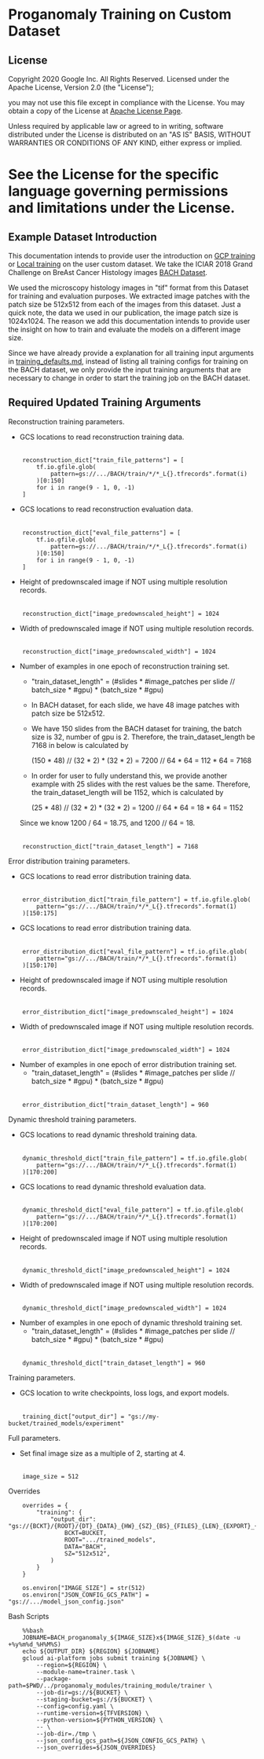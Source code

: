 # Proganomaly Training on Custom Dataset

## License

Copyright 2020 Google Inc. All Rights Reserved.
Licensed under the Apache License, Version 2.0 (the "License");

you may not use this file except in compliance with the License.
You may obtain a copy of the License at [Apache License Page](http://www.apache.org/licenses/LICENSE-2.0).

Unless required by applicable law or agreed to in writing, software distributed under the License is distributed on an 
"AS IS" BASIS, WITHOUT WARRANTIES OR CONDITIONS OF ANY KIND, either express or implied.

See the License for the specific language governing permissions and
limitations under the License.
===================================================

## Example Dataset Introduction
This documentation intends to provide user the introduction on 
[GCP training](notebooks/mayo_train_gcp.ipynb) or 
[Local training](notebooks/train_local.ipynb)
on the user custom dataset. We take the ICIAR 
2018 Grand Challenge on BreAst Cancer Histology images 
[BACH Dataset](https://iciar2018-challenge.grand-challenge.org/Dataset/).

We used the microscopy histology images in "tif" format from this Dataset for training and evaluation purposes. We 
extracted image patches with the patch size be 512x512 from each of the images from this dataset. Just a quick note, the 
data we used in our publication, the image patch size is 1024x1024. The reason we add this documentation intends to 
provide user the insight on how to train and evaluate the models on a different image size. 

Since we have already provide a explanation for all training input arguments in 
[training_defaults.md](documentation/training_defaults.md), instead of listing all training configs for training on the 
BACH dataset, we only provide the input training arguments that are necessary to change in order to start the training 
job on the BACH dataset. 

## Required Updated Training Arguments 

Reconstruction training parameters.

- GCS locations to read reconstruction training data.
######
        reconstruction_dict["train_file_patterns"] = [
            tf.io.gfile.glob(
                pattern=gs://.../BACH/train/*/*_L{}.tfrecords".format(i)
            )[0:150]
            for i in range(9 - 1, 0, -1)
        ]
        
- GCS locations to read reconstruction evaluation data.
######
        reconstruction_dict["eval_file_patterns"] = [
            tf.io.gfile.glob(
                pattern=gs://.../BACH/train/*/*_L{}.tfrecords".format(i)
            )[0:150]
            for i in range(9 - 1, 0, -1)
        ]
        
- Height of predownscaled image if NOT using multiple resolution records.
######
        reconstruction_dict["image_predownscaled_height"] = 1024
        
- Width of predownscaled image if NOT using multiple resolution records.
######
        reconstruction_dict["image_predownscaled_width"] = 1024

- Number of examples in one epoch of reconstruction training set.
    - "train_dataset_length" = (#slides * #image_patches per slide // batch_size * #gpu) * (batch_size * #gpu)
    - In BACH dataset, for each slide, we have 48 image patches with patch size be 512x512. 
    - We have 150 slides from the BACH dataset for training, the batch size is 32, number of gpu is 2. Therefore, 
    the train_dataset_length be 7168 in below is calculated by
    
        (150 * 48) // (32 * 2) * (32 * 2) = 7200 // 64 * 64 = 112 * 64 = 7168
    - In order for user to fully understand this, we provide another example with 25 slides with the rest values be 
    the same. Therefore, the train_dataset_length will be 1152, which is calculated by
    
        (25 * 48) // (32 * 2) * (32 * 2) = 1200 // 64 * 64 = 18 * 64 = 1152
    
    Since we know 1200 / 64 = 18.75, and 1200 // 64 = 18.
######
        reconstruction_dict["train_dataset_length"] = 7168

Error distribution training parameters.

- GCS locations to read error distribution training data.
######
        error_distribution_dict["train_file_pattern"] = tf.io.gfile.glob(
            pattern="gs://.../BACH/train/*/*_L{}.tfrecords".format(1)
        )[150:175]
        
- GCS locations to read error distribution training data.
######
        error_distribution_dict["eval_file_pattern"] = tf.io.gfile.glob(
            pattern="gs://.../BACH/train/*/*_L{}.tfrecords".format(1)
        )[150:170]

- Height of predownscaled image if NOT using multiple resolution records.
######
        error_distribution_dict["image_predownscaled_height"] = 1024
        
- Width of predownscaled image if NOT using multiple resolution records.
######
        error_distribution_dict["image_predownscaled_width"] = 1024

- Number of examples in one epoch of error distribution training set.
    - "train_dataset_length" = (#slides * #image_patches per slide // batch_size * #gpu) * (batch_size * #gpu)
######
        error_distribution_dict["train_dataset_length"] = 960

Dynamic threshold training parameters.

- GCS locations to read dynamic threshold training data.
######
        dynamic_threshold_dict["train_file_pattern"] = tf.io.gfile.glob(
            pattern="gs://.../BACH/train/*/*_L{}.tfrecords".format(1)
        )[170:200]
- GCS locations to read dynamic threshold evaluation data.
######
        dynamic_threshold_dict["eval_file_pattern"] = tf.io.gfile.glob(
            pattern="gs://.../BACH/train/*/*_L{}.tfrecords".format(1)
        )[170:200]

- Height of predownscaled image if NOT using multiple resolution records.
######
        dynamic_threshold_dict["image_predownscaled_height"] = 1024
        
- Width of predownscaled image if NOT using multiple resolution records.
######
        dynamic_threshold_dict["image_predownscaled_width"] = 1024

- Number of examples in one epoch of dynamic threshold training set.
    - "train_dataset_length" = (#slides * #image_patches per slide // batch_size * #gpu) * (batch_size * #gpu)
######
        dynamic_threshold_dict["train_dataset_length"] = 960

Training parameters.

- GCS location to write checkpoints, loss logs, and export models.
######
        training_dict["output_dir"] = "gs://my-bucket/trained_models/experiment"

Full parameters.

- Set final image size as a multiple of 2, starting at 4.
######
        image_size = 512

Overrides

        overrides = {
            "training": {
                "output_dir": "gs://{BCKT}/{ROOT}/{DT}_{DATA}_{HW}_{SZ}_{BS}_{FILES}_{LEN}_{EXPORT}_{MISC}".format(
                    BCKT=BUCKET,
                    ROOT=".../trained_models",
                    DATA="BACH",
                    SZ="512x512",
                )
            }
        }
        
        os.environ["IMAGE_SIZE"] = str(512)
        os.environ["JSON_CONFIG_GCS_PATH"] = "gs://.../model_json_config.json"

Bash Scripts

        %%bash
        JOBNAME=BACH_proganomaly_${IMAGE_SIZE}x${IMAGE_SIZE}_$(date -u +%y%m%d_%H%M%S)
        echo ${OUTPUT_DIR} ${REGION} ${JOBNAME}
        gcloud ai-platform jobs submit training ${JOBNAME} \
            --region=${REGION} \
            --module-name=trainer.task \
            --package-path=$PWD/../proganomaly_modules/training_module/trainer \
            --job-dir=gs://${BUCKET} \
            --staging-bucket=gs://${BUCKET} \
            --config=config.yaml \
            --runtime-version=${TFVERSION} \
            --python-version=${PYTHON_VERSION} \
            -- \
            --job-dir=./tmp \
            --json_config_gcs_path=${JSON_CONFIG_GCS_PATH} \
            --json_overrides=${JSON_OVERRIDES}